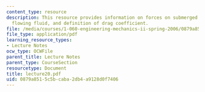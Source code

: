 ```yaml
---
content_type: resource
description: This resource provides information on forces on submerged bodies in a
  flowing fluid, and definition of drag coefficient.
file: /media/courses/1-060-engineering-mechanics-ii-spring-2006/0879a8515c5bcaba2db4a9128d0f7406_lecture20.pdf
file_type: application/pdf
learning_resource_types:
- Lecture Notes
ocw_type: OCWFile
parent_title: Lecture Notes
parent_type: CourseSection
resourcetype: Document
title: lecture20.pdf
uid: 0879a851-5c5b-caba-2db4-a9128d0f7406
---
```

